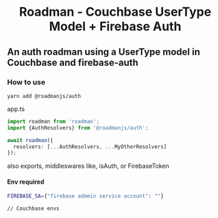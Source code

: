 
<p align="center">
  <h1 align="center"> Roadman - Couchbase UserType Model + Firebase Auth </h1>
</p>


## An auth roadman using a UserType model in Couchbase and firebase-auth

### How to use
```
yarn add @roadmanjs/auth
```

app.ts
```ts
import roadman from 'roadman';
import {AuthResolvers} from '@roadmanjs/auth';

await roadman({
  resolvers: [...AuthResolvers, ...MyOtherResolvers]
});
```

also exports, middleswares like, isAuth, or FirebaseToken

#### Env required
```sh
FIREBASE_SA={"firebase admmin service account": ""}

// Couchbase envs
```

